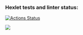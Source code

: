 ### Hexlet tests and linter status:
[![Actions Status](https://github.com/GlebZhigulev/frontend-project-11/actions/workflows/hexlet-check.yml/badge.svg)](https://github.com/GlebZhigulev/frontend-project-11/actions)

<a href="https://codeclimate.com/github/GlebZhigulev/frontend-project-11/maintainability"><img src="https://api.codeclimate.com/v1/badges/a1d0293bdeea5909e433/maintainability" /></a>